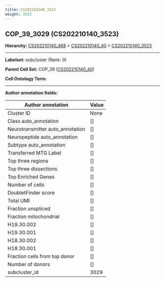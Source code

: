 ```yaml
---
title: CS202210140_3523
weight: 3523
---
```

## COP_39_3029 (CS202210140_3523)
<b>Hierarchy: </b>
[CS202210140_468](../CS202210140_468) >
[CS202210140_40](../CS202210140_40) >
[CS202210140_3523](../CS202210140_3523)

---


**Labelset:** subcluster (Rank: 0)

**Parent Cell Set:** COP_39 ([CS202210140_40](../CS202210140_40))



**Cell Ontology Term:** 

[MARKER GENES.]: #


---

[TRANSFERRED ANNOTATIONS.]: #


[AUTHOR ANNOTATION FIELDS.]: #


**Author annotation fields:**

| Author annotation | Value |
|-------------------|-------|
|Cluster ID|None|
|Class auto_annotation|[]|
|Neurotransmitter auto_annotation|[]|
|Neuropeptide auto_annotation|[]|
|Subtype auto_annotation|[]|
|Transferred MTG Label|[]|
|Top three regions|[]|
|Top three dissections|[]|
|Top Enriched Genes|[]|
|Number of cells|[]|
|DoubletFinder score|[]|
|Total UMI|[]|
|Fraction unspliced|[]|
|Fraction mitochondrial|[]|
|H19.30.002|[]|
|H19.30.001|[]|
|H18.30.002|[]|
|H18.30.001|[]|
|Fraction cells from top donor|[]|
|Number of donors|[]|
|subcluster_id|3029|
